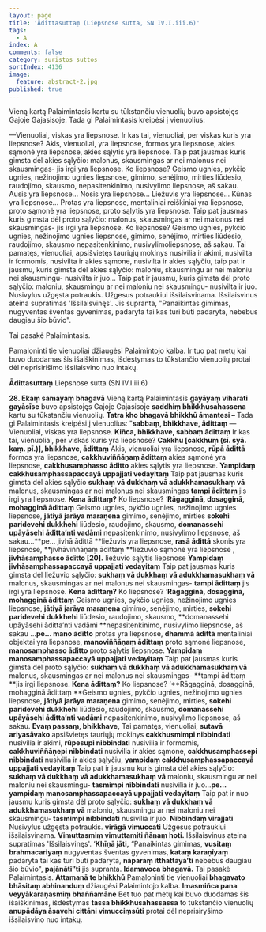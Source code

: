 ```yaml
---
layout: page
title: 'Ādittasuttaṃ (Liepsnose sutta, SN IV.I.iii.6)'
tags:
  - A
index: A
comments: false
category: suristos suttos
sortIndex: 4136
image:
  feature: abstract-2.jpg
published: true
---
```


Vieną kartą Palaimintasis kartu su tūkstančiu vienuolių buvo apsistojęs Gajoje Gajasisoje. Tada gi Palaimintasis kreipėsi į vienuolius:

—Vienuoliai, viskas yra liepsnose. Ir kas tai, vienuoliai, per viskas kuris yra liepsnose? Akis, vienuoliai, yra liepsnose, formos yra liepsnose, akies sąmonė yra liepsnose, akies sąlytis yra liepsnose. Taip pat jausmas kuris gimsta dėl akies sąlyčio: malonus, skausmingas ar nei malonus nei skausmingas- jis irgi yra liepsnose. Ko liepsnose? Geismo ugnies, pykčio ugnies, nežinojimo ugnies liepsnose, gimimo, senėjimo, mirties liūdesio, raudojimo, skausmo, nepasitenkinimo, nusivylimo liepsnose, aš sakau. Ausis yra liepsnose... Nosis yra liepsnose... Liežuvis yra liepsnose… Kūnas yra liepsnose... Protas yra liepsnose, mentaliniai reiškiniai yra liepsnose, proto sąmonė yra liepsnose, proto sąlytis yra liepsnose. Taip pat jausmas kuris gimsta dėl proto sąlyčio: malonus, skausmingas ar nei malonus nei skausmingas- jis irgi yra liepsnose. Ko liepsnose? Geismo ugnies, pykčio ugnies, nežinojimo ugnies liepsnose, gimimo, senėjimo, mirties liūdesio, raudojimo, skausmo nepasitenkinimo, nusivylimoliepsnose, aš sakau. Tai pamatęs, vienuoliai, apsišvietęs tauriųjų mokinys nusivilia ir akimi, nusivilta ir formomis, nusivilta ir akies sąmone, nusivilta ir akies sąlyčiu, taip pat ir jausmu, kuris gimsta dėl akies sąlyčio: maloniu, skausmingu ar nei maloniu nei skausmingu- nusivilta ir juo… Taip pat ir jausmu, kuris gimsta dėl proto sąlyčio: maloniu, skausmingu ar nei maloniu nei skausmingu- nusivilta ir juo. Nusivylus užgęsta potraukis. Užgesus potraukiui išsilaisvinama. Išsilaisvinus ateina supratimas 'Išsilaisvinęs'. Jis supranta, "Panaikintas gimimas, nugyventas šventas gyvenimas, padaryta tai kas turi būti padaryta, nebebus daugiau šio būvio".

<!--break-->

Tai pasakė Palaimintasis.

Pamaloninti tie vienuoliai džiaugėsi Palaimintojo kalba. Ir tuo pat metų kai buvo duodamas šis išaiškinimas, išdėstymas to tūkstančio vienuolių protai dėl neprisirišimo išsilaisvino nuo intakų.

**Ādittasuttaṃ** Liepsnose sutta (SN IV.I.iii.6)

**28. Ekaṃ samayaṃ bhagavā** Vieną kartą Palaimintasis **gayāyaṃ viharati gayāsīse** buvo apsistojęs Gajoje Gajasisoje **saddhiṃ bhikkhusahassena** kartu su tūkstančiu vienuolių. **Tatra kho bhagavā bhikkhū āmantesi –** Tada gi Palaimintasis kreipėsi į vienuolius: "**sabbaṃ, bhikkhave, ādittaṃ** —Vienuoliai, viskas yra liepsnose. **Kiñca, bhikkhave, sabbaṃ ādittaṃ** Ir kas tai, vienuoliai, per viskas kuris yra liepsnose? **Cakkhu [cakkhuṃ (sī. syā. kaṃ. pī.)], bhikkhave, ādittaṃ** Akis, vienuoliai yra liepsnose, **rūpā ādittā** formos yra liepsnose, **cakkhuviññāṇaṃ ādittaṃ** akies sąmonė yra liepsnose, **cakkhusamphasso āditto** akies sąlytis yra liepsnose. **Yampidaṃ cakkhusamphassapaccayā uppajjati vedayitaṃ** Taip pat jausmas kuris gimsta dėl akies sąlyčio **sukhaṃ vā dukkhaṃ vā adukkhamasukhaṃ vā** malonus, skausmingas ar nei malonus nei skausmingas **tampi ādittaṃ** jis irgi yra liepsnose. **Kena ādittaṃ?** Ko liepsnose? ‘**Rāgagginā, dosagginā, mohagginā ādittaṃ** Geismo ugnies, pykčio ugnies, nežinojimo ugnies liepsnose, **jātiyā jarāya maraṇena** gimimo, senėjimo, mirties **sokehi paridevehi dukkhehi** liūdesio, raudojimo, skausmo, **domanassehi upāyāsehi āditta’nti vadāmi** nepasitenkinimo, nusivylimo liepsnose, aš sakau…**pe… jivhā ādittā **liežuvis yra liepsnose, **rasā ādittā** skonis yra liepsnose, **jivhāviññāṇaṃ ādittaṃ **liežuvio sąmonė yra liepsnose , **jivhāsamphasso āditto [20].** liežuvio sąlytis liepsnose **Yampidaṃ jivhāsamphassapaccayā uppajjati vedayitaṃ** Taip pat jausmas kuris gimsta dėl liežuvio sąlyčio: **sukhaṃ vā dukkhaṃ vā adukkhamasukhaṃ vā** malonus, skausmingas ar nei malonus nei skausmingas- **tampi ādittaṃ** jis irgi yra liepsnose. **Kena ādittaṃ?** Ko liepsnose? ‘**Rāgagginā, dosagginā, mohagginā ādittaṃ** Geismo ugnies, pykčio ugnies, nežinojimo ugnies liepsnose, **jātiyā jarāya maraṇena** gimimo, senėjimo, mirties, **sokehi paridevehi dukkhehi** liūdesio, raudojimo, skausmo, **domanassehi upāyāsehi āditta’nti vadāmi **nepasitenkinimo, nusivylimo liepsnose, aš sakau …**pe… mano āditto** protas yra liepsnose, **dhammā ādittā** mentaliniai objektai yra liepsnose, **manoviññāṇaṃ ādittaṃ** proto sąmonė liepsnose, **manosamphasso āditto** proto sąlytis liepsnose. **Yampidaṃ manosamphassapaccayā uppajjati vedayitaṃ** Taip pat jausmas kuris gimsta dėl proto sąlyčio: **sukhaṃ vā dukkhaṃ vā adukkhamasukhaṃ vā** malonus, skausmingas ar nei malonus nei skausmingas- **tampi ādittaṃ **jis irgi liepsnose. **Kena ādittaṃ?** Ko liepsnose? ‘**Rāgagginā, dosagginā, mohagginā ādittaṃ **Geismo ugnies, pykčio ugnies, nežinojimo ugnies liepsnose, **jātiyā jarāya maraṇena** gimimo, senėjimo, mirties, **sokehi paridevehi dukkhehi** liūdesio, raudojimo, skausmo, **domanassehi upāyāsehi āditta’nti** **vadāmi** nepasitenkinimo, nusivylimo liepsnose, aš sakau. **Evaṃ passaṃ, bhikkhave,** Tai pamatęs, vienuoliai, **sutavā ariyasāvako** apsišvietęs tauriųjų mokinys **cakkhusmimpi nibbindati** nusivilia ir akimi, **rūpesupi nibbindati** nusivilia ir formomis, **cakkhuviññāṇepi nibbindati** nusivilia ir akies sąmone, **cakkhusamphassepi nibbindati** nusivilia ir akies sąlyčiu, **yampidaṃ cakkhusamphassapaccayā uppajjati vedayitaṃ** Taip pat ir jausmu kuris gimsta dėl akies sąlyčio: **sukhaṃ vā dukkhaṃ vā adukkhamasukhaṃ vā** maloniu, skausmingu ar nei maloniu nei skausmingu- **tasmimpi nibbindati** nusivilia ir juo…**pe… yampidaṃ  manosamphassapaccayā uppajjati vedayitaṃ** Taip pat ir nuo jausmu kuris gimsta dėl proto sąlyčio: **sukhaṃ vā dukkhaṃ vā adukkhamasukhaṃ vā** maloniu, skausmingu ar nei maloniu nei skausmingu- **tasmimpi nibbindati** nusivilia ir juo. **Nibbindaṃ virajjati** Nusivylus užgęsta potraukis. **virāgā vimuccati** Užgesus potraukiui išsilaisvinama. **Vimuttasmiṃ vimuttamiti ñāṇaṃ hoti.** Išsilaisvinus ateina supratimas 'Išsilaisvinęs'. ‘**Khīṇā jāti,** “Panaikintas gimimas, **vusitaṃ brahmacariyaṃ** nugyventas šventas gyvenimas, **kataṃ karaṇīyaṃ** padaryta tai kas turi būti padaryta, **nāparaṃ itthattāyā’ti** nebebus daugiau šio būvio", **pajānātī”ti** jis supranta. **Idamavoca bhagavā.** Tai pasakė Palaimintasis. **Attamanā te bhikkhū** Pamaloninti tie vienuoliai **bhagavato bhāsitaṃ abhinanduṃ** džiaugėsi Palaimintojo kalba. **Imasmiñca pana veyyākaraṇasmiṃ bhaññamāne** Bet tuo pat metų kai buvo duodamas šis išaiškinimas, išdėstymas **tassa bhikkhusahassassa** to tūkstančio vienuolių **anupādāya āsavehi cittāni vimucciṃsūti** protai dėl neprisiryšimo išsilaisvino nuo intakų.
